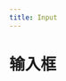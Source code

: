 ```yaml
---
title: Input
---
```

# 输入框

<ClientOnly>
  <input-demo-1></input-demo-1>
  <input-demo-2></input-demo-2>
</ClientOnly>
